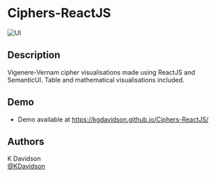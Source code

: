 # Ciphers-ReactJS

![UI](https://iili.io/VvICS2.gif)

## Description

Vigenere-Vernam cipher visualisations made using ReactJS and SemanticUI. Table and mathematical visualisations included.

## Demo

-   Demo available at https://kgdavidson.github.io/Ciphers-ReactJS/

## Authors

K Davidson  
[@KDavidson](mailto:kaushdavidson@icloud.com)
